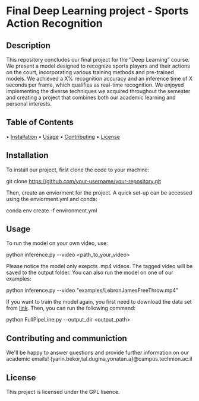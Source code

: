 # Final Deep Learning project - Sports Action Recognition 

## Description
This repository concludes our final project for the ”Deep Learning” course. We present a model designed to
recognize sports players and their actions on the court, incorporating various training methods and pre-trained
models. We achieved a X% recognition accuracy and an inference time of X seconds per frame, which qualifies as
real-time recognition.
We enjoyed implementing the
diverse techniques we acquired throughout the semester and creating a project that combines both our academic
learning and personal interests.

## Table of Contents
•⁠  ⁠[Installation](#installation)
•⁠  ⁠[Usage](#usage)
•⁠  ⁠[Contributing](#contributing)
•⁠  ⁠[License](#license)

## Installation
To install our project, first clone the code to your machine:

git clone https://github.com/your-username/your-repository.git

Then, create an enviorment for the project. A quick set-up can be accessed using the enviorment.yml and conda:


conda env create -f environment.yml


## Usage
To run the model on your own video, use:

python inference.py --video <path_to_your_video>

Please notice the model only exepcts .mp4 videos. The tagged video will be saved to the output folder.
You can also run the model on one of our examples:

python inference.py --video "examples/LebronJamesFreeThrow.mp4"

If you want to train the model again, you first need to download the data set from [link](https://example.com/dataset).
Then, you can run the following command:

python FullPipeLine.py --output_dir <output_path>



## Contributing and communiction
We'll be happy to answer questions and provide further information on our academic emails!
{yarin.bekor,tal.dugma,yonatan.a}@campus.technion.ac.il

## License
This project is licensed under the GPL lisence.
